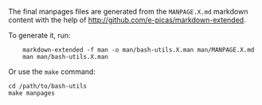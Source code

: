 The final manpages files are generated from the `MANPAGE.X.md` markdown content
with the help of <http://github.com/e-picas/markdown-extended>.

To generate it, run:

        markdown-extended -f man -o man/bash-utils.X.man man/MANPAGE.X.md
        man man/bash-utils.X.man

Or use the `make` command:

    cd /path/to/bash-utils
    make manpages

